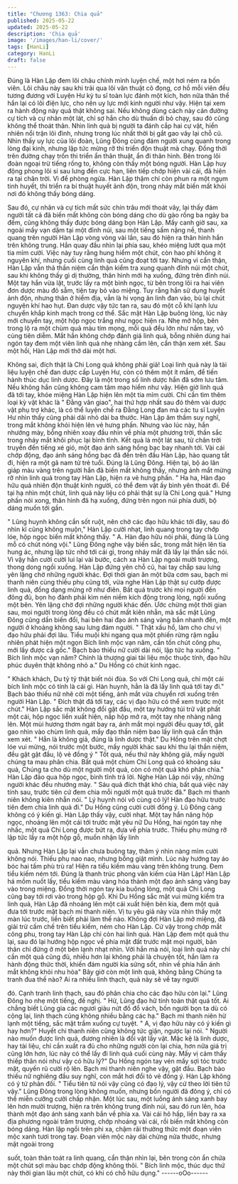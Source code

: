 ```yaml
---
title: "Chương 1363: Chia quả"
published: 2025-05-22
updated: 2025-05-22
description: 'Chia quả'
image: '/images/han-li/cover/'
tags: [HanLi]
category: HanLi
draft: false
---
```


Đúng là Hàn Lập đem lôi châu chính mình luyện chế, một hơi
ném ra bốn viên.
Lôi châu này sau khi trải qua lôi văn thuật cô đọng, cơ hồ mỗi viên
đều tương đương với Luyện Hư kỳ tu sĩ toàn lực đánh một kích,
hơn nữa thân thể hắn lại có lôi điện lực, cho nên uy lực mới kinh
người như vậy.
Hiện tại xem ra hành động này quả thật không sai.
Nếu không dùng cách này cản đường cự tích và cự nhân một lát,
chỉ sợ hắn cho dù thuấn di bỏ chạy, sau đó cũng không thể thoát
thân.
Nhìn linh quả bị người ta đánh cắp hai cự vật, hiển nhiên nổi trận
lôi đình, nhưng trong lúc nhất thời bị gắt gao vây lại chỗ cũ.
Nhìn thấy uy lực của lôi đoàn, Lũng Đông cùng đám người xung
quanh trong lòng đại kinh, nhưng lập tức mừng rỡ thi triển độn
thuật mà chạy.
Đồng thời trên đường chạy trốn thi triển ẩn thân thuật, ẩn đi thân
hình.
Bên trong lôi đoàn ngoại trừ tiếng rống to, không còn thấy một
bóng người.
Hàn Lập huy động phong lôi sí sau lưng đến cực hạn, liên tiếp
chớp hiện vài cái, đã hiện ra tại chân trời.
Vì để phòng ngừa. Hàn Lập thậm chí còn phun ra một ngụm tinh
huyết, thi triển ra bí thuật huyết ảnh độn, trong nháy mắt biến mất
khỏi nơi đó không thấy bóng dáng.

Sau đó, cự nhân và cự tích mất sức chín trâu mới thoát vây, lại
thấy đám người tất cả đã biến mất không còn bóng dáng cho dù
gào rống ba ngày ba đếm, cũng không thấy được bóng dáng bọn
Hàn Lập.
Mấy canh giờ sau, xa ngoài mấy vạn dặm tại một đỉnh núi, sau
một tiếng sấm nặng nề, thanh quang trên người Hàn Lập vòng
vòng vài lần, sau đó hiện ra thân hình hắn trên không trung.
Hắn quay đầu nhìn lại phía sau, khéo miệng lướt qua một tia mỉm
cười.
Việc này tuy rằng hung hiểm một chút, còn hao phí không ít
nguyên khí, nhưng cuối cùng linh quả cũng đoạt tới tay.
Nhưng vì cẩn thận, Hàn Lập vẫn thả thần niệm cẩn thận kiểm tra
xung quanh đỉnh núi một chút, sau khi không thấy gì dị thường,
thân hình mới hạ xuống, đứng trên đỉnh núi.
Một tay hắn vừa lật, trước lấy ra một bình ngọc, từ bên trong lôi ra
hai viên đơn dược màu đỏ sẫm, tiện tay bỏ vào miệng.
Tuy rằng hắn sử dụng huyết ảnh độn, nhưng thân ở hiểm địa, vẫn
là hi vọng ăn linh đan vào, bù lại chút nguyên khí hao hụt.
Đan dược vậy tức tan ra, sau đó một cỗ khí lạnh lưu chuyển khắp
kinh mạch trong cơ thể.
Sắc mặt Hàn Lập buông lỏng, lúc này mới chuyển tay, một hộp
ngọc trắng như ngọc hiện ra.
Nhẹ mở hộp, bên trong lộ ra một chùm quả màu tím mọng, mỗi
quả đều lớn như nắm tay, vô cùng tiên diễm.
Mắt hắn không chớp đánh giá linh quả, bỗng nhiên dùng hai ngón
tay đem một viên linh quả nhẹ nhàng cầm lên, cẩn thận xem xét.
Sau một hồi, Hàn Lập mới thở dài một hơi.

Không sai, đích thật là Chi Long quả không phải giả! Loại linh quả
này là tài liệu luyện chế đan dược cấp Luyện Hư, còn có thêm
một ít mầm, để tiến hành thúc dục linh dược. Đây là một trong số
linh dược hắn đã sớm lưu tâm.
Nếu không hắn cũng không cam tâm mạo hiểm như vậy.
Hiện giờ linh quả đã tới tay, khóe miệng Hàn Lập hiện lên một tia
mỉm cười.
Chỉ cần tìm thêm loại kỳ vật khác là " Đằng vân giao", hai thứ hợp
nhất sau đó thêm vài dược vật phụ trợ khác, là có thể luyện chế
ra Đằng Long đan mà các tu sĩ Luyện Hư nhìn thấy cũng phải dãi
nhỏ dài ba thước.
Hàn Lập âm thầm suy nghĩ, trong mắt không khỏi hiện lên vẻ
hưng phấn.
Nhưng vào lúc này, hắn nhướng mày, bỗng nhiên xoay đầu nhìn
về phía một phương trời, thần sắc trong nháy mắt khôi phục lại
bình tĩnh.
Kết quả là một lát sau, từ chân trời truyền đến tiếng xé gió, một
đạo ánh sáng hồng bạc bay nhanh tới.
Vài cái chớp động, đạo ánh sáng hồng bạc đã đến trên đầu Hàn
Lập, hào quang tắt đi, hiện ra một gã nam tử trẻ tuổi.
Đúng là Lũng Đông.
Hiện tại, bộ áo lân giáp màu vàng trên người hắn đã biến mất
không thấy, nhưng ánh mắt mừng rỡ nhìn linh quả trong tay Hàn
Lập, hiện ra vẻ hưng phấn.
" Ha ha, Hàn đạo hữu quả nhiên độn thuật kinh người, có thể đem
vật ấy bình yên thoát đi. Để tại hạ nhìn một chút, linh quả này liệu
có phải thật sự là Chi Long quả."
Hưng phấn nói xong, thân hình đã hạ xuống, đứng trên ngon núi
phía dưới, bộ dáng muốn tới gần.

" Lũng huynh không cần sốt ruột, nên chờ các đạo hữu khác tới
đây, sau đó nhìn kĩ cũng không muộn," Hàn Lập cười nhạt, linh
quang trong tay chớp lóe, hộp ngọc biến mất không thấy.
" A. Hàn đạo hữu nói phải, đúng là Lũng mỗ có chút nóng vội."
Lũng Đông nghe vậy biến sắc, trong mắt hiện lên tia hung ác,
nhưng lập tức nhớ tới cái gì, trong nháy mắt đã lấy lại thần sắc
nói.
Vì vậy hắn cười cười lui lại vài bước, cách xa Hàn Lập ngoài
mười trượng, thong dong ngồi xuống.
Hàn Lập đứng yên chỗ cũ, hai tay chắp sau lưng yên lặng chờ
những người khác.
Đợi thời gian ăn một bữa cơm sau, bạch mi thanh niên cùng thiếu
phụ cũng tới, vừa nghe Hàn Lập thật sự cướp được linh quả,
đồng dạng mừng rỡ như điên.
Bất quá trước khi mọi người đến đông đủ, bọn họ đành phải kìm
nén niềm kích động trong lòng, ngồi xuống một bên. Yên lặng chờ
đợi những người khác đến.
Ước chừng một thời gian sau, mọi người trong lòng đều có chút
mất kiên nhẫn, mà sắc mặt Lũng Đông cũng dần biến đổi, hai bên
hai đạo ánh sáng vàng bắn nhanh đến, một người ở khoảng
không sau lưng đám người.
" Thật xấu hổ, làm cho chư vị đạo hữu phải đợi lâu. Tiểu muội khi
ngang qua một phiến rừng rậm ngẫu nhiên phát hiện một ngọn
Bích linh mộc vạn năm, cần tốn chút công phu, mới lấy được cả
gốc."
Bạch bào thiếu nữ cười dài nói, lập tức hạ xuống.
" Bích linh mộc vạn năm? Chính là thượng giai tài liệu mộc thuộc
tính, đạo hữu phúc duyên thật không nhỏ a." Du Hồng có chút
kinh ngạc.

" Khách khách, Du tỷ tỷ thật biết nói đùa. So với Chi Long quả, chỉ
một cái bích linh mộc có tính là cái gì. Hàn huynh, hẳn là đã lấy
linh quả tới tay đi." Bạch bào thiếu nữ nhẽ cời một tiếng, ánh mắt
vừa chuyển rơi xuống trên người Hàn Lập.
" Đích thật đã tới tay, các vị đạo hữu có thể xem trước một chút."
Hàn Lập sắc mặt không đổi gật đầu, một tay hướng túi trữ vật
phất một cái, hộp ngọc liền xuất hiện, nắp hộp mở ra, một tay nhẹ
nhàng nâng lên.
Một mùi hương thơm ngát bay ra, ánh mắt mọi người đều quay
tới, gắt gao nhìn vào chùm linh quả, mấy đạo thần niệm bao lấy
linh quả cẩn thận xem xét.
" Hẳn là không giả, đúng là linh dược thật." Du Hồng trên mặt
chợt lóe vui mừng, nói trước một bước, mấy người khác sau khi
thu lại thần niệm, đều gật gật đầu, lộ vẻ đồng ý " Tốt quá, nếu thứ
này không giả, mấy người chúng ta mau phân chia. Bất quá một
chùm Chi Long quả có khoảng sáu quả, Chúng ta cho dù một
người một quả, còn có một quả khó phân chia." Hàn Lập đảo qua
hộp ngọc, bình tĩnh trả lời.
Nghe Hàn Lập nói vậy, những người khác đều nhướng mày.
" Sáu quả đích thật khó chia, bất quá việc này tính sau, trước tiên
cứ đem chia mỗi người một quả trước đã." Bạch mi thanh niên
không kiên nhẫn nói.
" Lý huynh nói vô cùng có lý! Hàn đạo hữu trước tiên đem chia
linh quả đi." Du Hồng cũng cười cười đồng ý.
Lũ Đông càng không có ý kiến gì.
Hàn Lập thấy vậy, cười nhạt.
Một tay hắn nâng hộp ngọc, nhoáng lên một cái tới trước mặt yêu
nữ Du Hồng, hai ngón tay nhẹ nhấc, một quả Chi Long được bứt
ra, đưa về phía trước.
Thiếu phụ mừng rỡ lập tức lấy ra một hộp gỗ, muốn nhận lấy linh

quả.
Nhưng Hàn Lập lại vẫn chưa buông tay, thâm ý nhìn nàng mỉm
cười không nói.
Thiếu phụ nao nao, nhưng bỗng giật mình.
Lúc này hướng tay áo bóc hai tấm phù trù ra! Hiện ra tiểu kiếm
màu vàng trên không trung.
Đem tiểu kiếm ném tới.
Đúng là thanh trúc phong vân kiếm của Hàn Lập!
Hàn Lập há mồm nuốt lấy, tiểu kiếm màu vàng hóa thành một đạo
ánh sáng vàng bay vào trong miệng.
Đồng thời ngón tay kia buông lỏng, một quả Chi Long cũng bay
tới rơi vào trong hộp gỗ.
Khi Du Hồng sắc mặt vui mừng kiểm tra linh quả, Hàn Lập đã
nhoáng lên một cái xuất hiện bên kia, đem một quả đưa tới trước
mặt bạch mi thanh niên.
Vị tu yêu giả này vừa nhìn thấy một màn lúc trước, liền biết phải
làm thế nào. Không đợi Hàn Lập mở miệng, đã giải trừ cấm chế
trên tiểu kiếm, ném cho Hàn Lập.
Cứ vậy trong chớp mắt công phu, trong tay Hàn Lập chỉ còn hai
linh quả.
Hàn Lập đem một quả thu lại, sau đó lại hướng hộp ngọc về phía
mặt đất trước mặt mọi người, bản thân chỉ đứng ở một bên lạnh
nhạt nhìn.
Với hắn mà nói, loại linh quả này chỉ cần một quả cũng đủ, nhiều
hơn lại không phải là chuyện tốt, hắn làm ra hành động thức thời,
khiến đám người kia sửng sốt, nhìn về phía hắn ánh mắt không
khỏi nhu hòa" Bây giờ còn một linh quả, không bằng Chúng ta
tranh đua thế nào? Ai ra nhiều linh thạch, quả này sẽ về tay người

đó. Cạnh tranh linh thạch, sau đó phân chia cho các đạo hữu còn
lại." Lũng Đông ho nhẹ một tiếng, đề nghị.
" Hừ, Lũng đạo hữ tính toán thật quá tốt. Ai chẳng biết Lũng gia
các ngươi giàu nứt đố đổ vách, bốn người bọn ta dù có cộng lại,
linh thạch cũng không nhiều bằng các hạ." Bạch mi thanh niên hừ
lạnh một tiếng, sắc mặt trầm xuống cự tuyệt.
" A, vị đạo hữu này có ý kiến gì hay hơn?" Huyết chi thanh niên
cũng không tức giận, ngược lại nói.
" Người nào muốn được linh quả, đương nhiên là đổi vật lấy vật.
Mặc kệ là linh dược, hay tài liệu, chỉ cần xuất ra đủ cho những
người còn lại chia, hơn nữa giá trị cũng lớn hơn, lúc này có thể lấy
đi linh quả cuối cùng này. Mấy vị cảm thấy thiếp thân nói như vậy
có hữu lý?" Du Hồng ngón tay vén mấy sợi tóc trước mặt, quyến
rũ cười rộ lên.
Bạch mi thanh niên nghe vậy, gật đầu.
Bạch bào thiếu nữ nghiêng đầu suy nghĩ, con mắt hơi đổi tỏ vẻ
đồng ý.
Hàn Lập không có ý tứ phản đối.
" Tiểu tiên tử nói vậy cũng có đạo lý, vậy cứ theo lời tiên tử vậy."
Lũng Đông trong lòng không muốn, nhưng bốn người đã đông ý,
chỉ có thể miễn cưỡng cười chấp nhận.
Một lúc sau, một luồng ánh sáng xanh bay lên hơn mười trượng,
hiện ra trên không trung đỉnh núi, sau đó run lên, hóa thành một
đạo ánh sáng xanh bắn về phía xa.
Vài cái hô hấp, liền bay ra xa địa phương ngoài trăm trượng,
chớp nhoáng vài cái, rồi biến mất không còn bóng dáng.
Hàn lập ngồi trên phi xa, chậm rãi thưởng thức một đoạn viên
mộc xanh tươi trong tay.
Đoạn viên mộc này dài chừng nửa thước, nhưng mặt ngoài trong

suốt, toàn thân toát ra linh quang, cẩn thận nhìn lại, bên trong còn
ẩn chứa một chút sợi màu bạc chớp động không thôi.
" Bích linh mộc, thúc dục thứ này thời gian lâu một chút, có khi có
chỗ hữu dụng."
------oOo------
